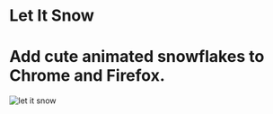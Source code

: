# Let It Snow

# Add cute animated snowflakes to Chrome and Firefox.

![let it snow](./assets/let-it-snow.gif)